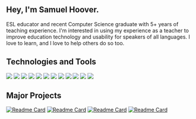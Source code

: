 ## Hey, I'm Samuel Hoover.
ESL educator and recent Computer Science graduate with 5+ years of teaching experience. I'm interested in using my experience as a teacher to improve education technology and usability for speakers of all languages. I love to learn, and I love to help others do so too.

## Technologies and Tools
![](https://img.shields.io/badge/Python-3776AB?style=flat&logo=python&logoColor=white)
![](https://img.shields.io/badge/C-A8B9CC?style=flat&logo=c&logoColor=white)
![](https://img.shields.io/badge/C++-00599C?style=flat&logo=cplusplus&logoColor=white)
![](https://img.shields.io/badge/MySQL-4479A1?style=flat&logo=mysql&logoColor=white)
![](https://img.shields.io/badge/PostgreSQL-4169E1?style=flat&logo=postgresql&logoColor=white)
![](https://img.shields.io/badge/SQLAlchemy-D71F00?style=flat&logo=sqlalchemy&logoColor=white)
![](https://img.shields.io/badge/JavaScript-F7DF1E?style=flat&logo=javascript&logoColor=white)
![](https://img.shields.io/badge/Express-000000?style=flat&logo=express&logoColor=white)
![](https://img.shields.io/badge/React-61DAFB?style=flat&logo=react&logoColor=white)
![](https://img.shields.io/badge/Node.js-5FA04E?style=flat&logo=nodedotjs&logoColor=white)
![](https://img.shields.io/badge/HTML-E34F26?style=flat&logo=html5&logoColor=white)
![](https://img.shields.io/badge/CSS-663399?style=flat&logo=css&logoColor=white)

## Major Projects
[![Readme Card](https://github-readme-stats.vercel.app/api/pin/?username=samrxh&repo=OpenForum&theme=radical)](https://github.com/samrxh/OpenForum)
[![Readme Card](https://github-readme-stats.vercel.app/api/pin/?username=samrxh&repo=CS340-project&theme=radical)](https://github.com/samrxh/CS340-project)
[![Readme Card](https://github-readme-stats.vercel.app/api/pin/?username=samrxh&repo=smallsh&theme=radical)](https://github.com/samrxh/smallsh)
[![Readme Card](https://github-readme-stats.vercel.app/api/pin/?username=samrxh&repo=bookmark-service&theme=radical)](https://github.com/samrxh/bookmark-service)
